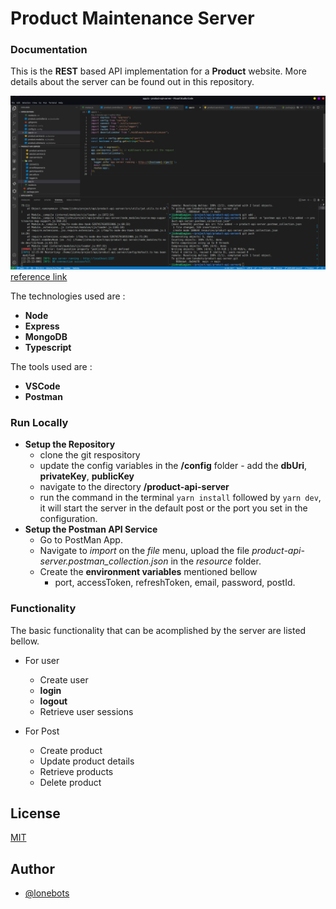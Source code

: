 
# Product Maintenance Server
### Documentation
This is the **REST** based API implementation for a **Product** website. More details about the server can be found out in this repository.


![Code base](https://github.com/lonebots/product-api-server/blob/main/resources/product-api-server-codebase.png)
[reference link](https://www.youtube.com/watch?v=goUbHgAzPCs&t=377s)

The technologies used are : 

- **Node**
- **Express**
- **MongoDB**
- **Typescript**

The tools used are : 

- **VSCode**
- **Postman**

### Run Locally
- **Setup the Repository**
    - clone the git respository
    - update the config variables in the **/config** folder - add the **dbUri**, **privateKey**, **publicKey** 
    - navigate to the directory **/product-api-server**
    - run the command in the terminal `yarn install` followed by `yarn dev`, it will start  the server in the default post or the port you set in the configuration.
- **Setup the Postman API Service**
    - Go to PostMan App.
    - Navigate to *import* on the *file* menu, upload the file *product-api-server.postman_collection.json* in the *resource* folder.
    - Create the **environment variables** mentioned bellow 
        -  port, accessToken, refreshToken, email, password, postId.

### Functionality
The basic functionality that can be acomplished by the server are listed bellow.
- For user 
    - Create user 
    - **login**
    - **logout**
    - Retrieve user sessions

- For Post
    - Create product
    - Update product details
    - Retrieve products 
    - Delete product


## License

[MIT](https://choosealicense.com/licenses/mit/)


## Author

- [@lonebots](https://www.github.com/lonebots)

